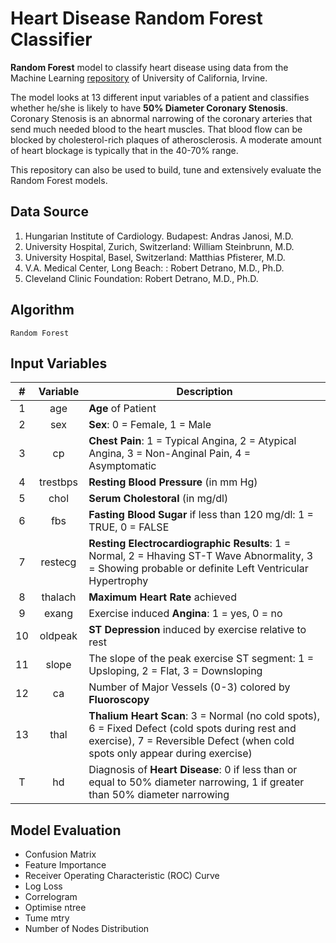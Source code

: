 # Heart Disease Random Forest Classifier
**Random Forest** model to classify heart disease using data from the Machine Learning [repository](http://archive.ics.uci.edu/ml/machine-learning-databases/ "University of California, Irvine - Machine Learning Databases") of University of California, Irvine.

The model looks at 13 different input variables of a patient and classifies whether he/she is likely to have **50% Diameter Coronary Stenosis**. Coronary Stenosis is an abnormal narrowing of the coronary arteries that send much needed blood to the heart muscles. That blood flow can be blocked by cholesterol-rich plaques of atherosclerosis. A moderate amount of heart blockage is typically that in the 40-70% range.

This repository can also be used to build, tune and extensively evaluate the Random Forest models.

## Data Source
1. Hungarian Institute of Cardiology. Budapest: Andras Janosi, M.D.
2. University Hospital, Zurich, Switzerland: William Steinbrunn, M.D.
3. University Hospital, Basel, Switzerland: Matthias Pfisterer, M.D.
4. V.A. Medical Center, Long Beach: : Robert Detrano, M.D., Ph.D.
5. Cleveland Clinic Foundation: Robert Detrano, M.D., Ph.D.

## Algorithm
`Random Forest`

## Input Variables
|#	|Variable	|Description																																									|
|:-:|:---------:|-------------------------------------------------------------------------------------------------------------------------------------------------------------------------------|
|1	|age		|**Age** of Patient 																																							|
|2	|sex		|**Sex**: 0 = Female, 1 = Male 																																					|
|3	|cp			|**Chest Pain**: 1 = Typical Angina, 2 = Atypical Angina, 3 = Non-Anginal Pain, 4 = Asymptomatic 																				|
|4	|trestbps	|**Resting Blood Pressure** (in mm Hg) 																																			|
|5	|chol		|**Serum Cholestoral** (in mg/dl) 																																				|
|6	|fbs		|**Fasting Blood Sugar** if less than 120 mg/dl: 1 = TRUE, 0 = FALSE 																											|
|7	|restecg	|**Resting Electrocardiographic Results**: 1 = Normal, 2 = Hhaving ST-T Wave Abnormality, 3 = Showing probable or definite Left Ventricular Hypertrophy							|
|8	|thalach	|**Maximum Heart Rate** achieved 																																				|
|9	|exang		|Exercise induced **Angina**: 1 = yes, 0 = no 																																	|
|10	|oldpeak	|**ST Depression** induced by exercise relative to rest 																				 										|
|11	|slope		|The slope of the peak exercise ST segment: 1 = Upsloping, 2 = Flat, 3 = Downsloping 																							|
|12	|ca			|Number of Major Vessels (0-3) colored by **Fluoroscopy**																														|	
|13	|thal		|**Thalium Heart Scan**: 3 = Normal (no cold spots), 6 = Fixed Defect (cold spots during rest and exercise), 7 = Reversible Defect (when cold spots only appear during exercise)|
|T	|hd         |Diagnosis of **Heart Disease**: 0 if less than or equal to 50% diameter narrowing, 1 if greater than 50% diameter narrowing													|

## Model Evaluation
* Confusion Matrix
* Feature Importance
* Receiver Operating Characteristic (ROC) Curve
* Log Loss
* Correlogram
* Optimise ntree
* Tume mtry
* Number of Nodes Distribution